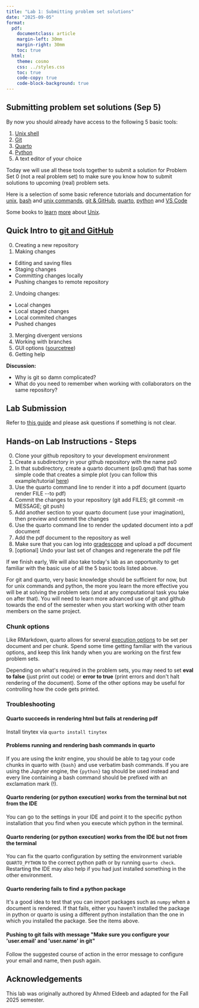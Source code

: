 ```yaml
---
title: "Lab 1: Submitting problem set solutions"
date: "2025-09-05"
format:
  pdf:
    documentclass: article
    margin-left: 30mm
    margin-right: 30mm
    toc: true
  html:
    theme: cosmo
    css: ../styles.css
    toc: true
    code-copy: true
    code-block-background: true
---
```


## Submitting problem set solutions (Sep 5)

By now you should already have access to the following 5 basic tools:

1. [Unix shell](../howtos/accessUnixCommandLine.md)
2. [Git](../howtos/installGit.md)
3. [Quarto](../howtos/installQuarto.md)
4. [Python](../howtos/accessPython.md)
5. A text editor of your choice

Today we will use all these tools together to submit a solution for Problem Set 0 (not a real problem set) to make sure you know how to submit solutions to upcoming (real) problem sets.

Here is a selection of some basic reference tutorials and documentation for [unix](https://berkeley-scf.github.io/tutorial-unix-basics/), [bash](https://berkeley-scf.github.io/tutorial-using-bash/) and [unix commands](https://www.unixtutorial.org/basic-unix-commands), [git & GitHub](https://htmlpreview.github.io/?https://github.com/berkeley-scf/tutorial-git-basics/blob/master/git-intro.html), [quarto](https://quarto.org/docs/get-started/hello/text-editor.html), [python](https://docs.python.org/3/tutorial/index.html) and [VS Code](https://code.visualstudio.com/docs)

Some books to [learn](https://www.amazon.com/Learning-UNIX-Operating-System-Fifth/dp/0596002610/) [more](https://www.amazon.com/Unix-Nutshell-Fourth-Arnold-Robbins/dp/0596100299) about [Unix](https://www.amazon.com/Unix-Programming-Environment-Prentice-Hall-Software/dp/013937681X).

## Quick Intro to [git and GitHub](https://htmlpreview.github.io/?https://github.com/berkeley-scf/tutorial-git-basics/blob/master/git-intro.html)

0. Creating a new repository
1. Making changes
- Editing and saving files
- Staging changes
- Committing changes locally
- Pushing changes to remote repository
2. Undoing changes:
- Local changes
- Local staged changes
- Local commited changes
- Pushed changes
3. Merging divergent versions
4. Working with branches
5. GUI options ([sourcetree](https://www.sourcetreeapp.com/))
6. Getting help

**Discussion:**
- Why is git so damn complicated?
- What do you need to remember when working with collaborators on the same repository?

## Lab Submission

Refer to [this guide](../howtos/submitPS.md) and please ask questions if something is not clear.

## Hands-on Lab Instructions - Steps

0. Clone your github repository to your development environment
1. Create a subdirectory in your github repository with the name ps0
2. In that subdirectory, create a quarto document (ps0.qmd) that has some simple code that creates a simple plot (you can follow this example/tutorial [here](https://quarto.org/docs/get-started/hello/text-editor.html))
3. Use the quarto command line to render it into a pdf document (quarto render FILE --to pdf)
4. Commit the changes to your repository (git add FILES; git commit -m MESSAGE; git push)
5. Add another section to your quarto document (use your imagination), then preview and commit the changes
6. Use the quarto command line to render the updated document into a pdf document
7. Add the pdf document to the repository as well
8. Make sure that you can log into [gradescope](https://www.gradescope.com/) and upload a pdf document
9. [optional] Undo your last set of changes and regenerate the pdf file

If we finish early, We will also take today's lab as an opportunity to get familiar with the basic use of all the 5 basic tools listed above.

For git and quarto, very basic knowledge should be sufficient for now, but for unix commands and python, the more you learn the more effective you will be at solving the problem sets (and at any computational task you take on after that). You will need to learn more advanced use of git and github towards the end of the semester when you start working with other team members on the same project.

### Chunk options

Like RMarkdown, quarto allows for several [execution options](https://quarto.org/docs/computations/execution-options.html) to be set per document and per chunk. Spend some time getting familiar with the various options, and keep this link handy when you are working on the first few problem sets.

Depending on what's required in the problem sets, you may need to set **eval to false** (just print out code) or **error to true** (print errors and don't halt rendering of the document). Some of the other options may be useful for controlling how the code gets printed.

### Troubleshooting

#### Quarto succeeds in rendering html but fails at rendering pdf

Install tinytex via `quarto install tinytex`

#### Problems running and rendering bash commands in quarto

If you are using the knitr engine, you should be able to tag your code chunks in quarto with `{bash}` and use verbatim bash commands. If you are using the Jupyter engine, the `{python}` tag should be used instead and every line containing a bash command should be prefixed with an exclamation mark (!).

#### Quarto rendering (or python execution) works from the terminal but not from the IDE

You can go to the settings in your IDE and point it to the specific python installation that you find when you execute which python in the terminal.

#### Quarto rendering (or python execution) works from the IDE but not from the terminal

You can fix the quarto configuration by setting the environment variable `QUARTO_PYTHON` to the correct python path or by running `quarto check`. Restarting the IDE may also help if you had just installed something in the other environment.

#### Quarto rendering fails to find a python package

It's a good idea to test that you can import packages such as `numpy` when a document is rendered. If that fails, either you haven't installed the package in python or quarto is using a different python installation than the one in which you installed the package. See the items above.

#### Pushing to git fails with message "Make sure you configure your 'user.email' and 'user.name' in git"

Follow the suggested course of action in the error message to configure your email and name, then push again.

## Acknowledgements

This lab was originally authored by Ahmed Eldeeb and adapted for the Fall 2025 semester.
